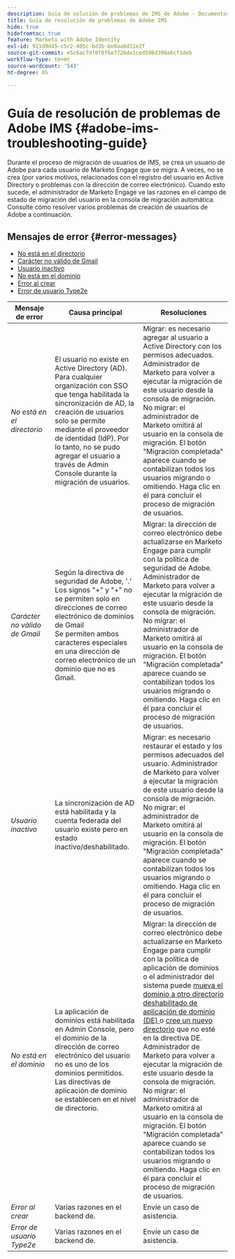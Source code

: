 ```yaml
---
description: Guía de solución de problemas de IMS de Adobe - Documentos de Marketo - Documentación del producto
title: Guía de resolución de problemas de Adobe IMS
hide: true
hidefromtoc: true
feature: Marketo with Adobe Identity
exl-id: 921d9d45-c5c2-405c-bd3b-be8aa6d11e2f
source-git-commit: e5c6ac7df0f8f6e7726de1ced598d390a6cf1deb
workflow-type: tm+mt
source-wordcount: '543'
ht-degree: 0%

---
```


# Guía de resolución de problemas de Adobe IMS {#adobe-ims-troubleshooting-guide}

Durante el proceso de migración de usuarios de IMS, se crea un usuario de Adobe para cada usuario de Marketo Engage que se migra. A veces, no se crea (por varios motivos, relacionados con el registro del usuario en Active Directory o problemas con la dirección de correo electrónico). Cuando esto sucede, el administrador de Marketo Engage ve las razones en el campo de estado de migración del usuario en la consola de migración automática. Consulte cómo resolver varios problemas de creación de usuarios de Adobe a continuación.

## Mensajes de error {#error-messages}

* <a href="#not-in-directory">No está en el directorio</a>
* <a href="#gmail-invalid-character">Carácter no válido de Gmail</a>
* <a href="#inactive-user">Usuario inactivo</a>
* <a href="#not-in-domain">No está en el dominio</a>
* <a href="#create-failure">Error al crear</a>
* <a href="#type2e-user-failure">Error de usuario Type2e</a>

<table>
<thead>
  <tr>
    <th style="width:20%">Mensaje de error</th>
    <th style="width:40%">Causa principal</th>
    <th style="width:40%">Resoluciones</th>
  </tr>
  </thead>
<tbody>
  <tr>
    <td><i><a id="not-in-directory">No está en el directorio</a></i></td>
    <td>El usuario no existe en Active Directory (AD). Para cualquier organización con SSO que tenga habilitada la sincronización de AD, la creación de usuarios solo se permite mediante el proveedor de identidad (IdP). Por lo tanto, no se pudo agregar el usuario a través de Admin Console durante la migración de usuarios.</td>
    <td>Migrar: es necesario agregar al usuario a Active Directory con los permisos adecuados. Administrador de Marketo para volver a ejecutar la migración de este usuario desde la consola de migración. 
    <br>No migrar: el administrador de Marketo omitirá al usuario en la consola de migración. El botón "Migración completada" aparece cuando se contabilizan todos los usuarios migrando o omitiendo. Haga clic en él para concluir el proceso de migración de usuarios.</td>
  </tr>
  <tr>
    <td><i><a id="gmail-invalid-character">Carácter no válido de Gmail</a></i></td>
    <td>Según la directiva de seguridad de Adobe, '.' Los signos "+" y "+" no se permiten solo en direcciones de correo electrónico de dominios de Gmail  
    <br>Se permiten ambos caracteres especiales en una dirección de correo electrónico de un dominio que no es Gmail. </td>
    <td>Migrar: la dirección de correo electrónico debe actualizarse en Marketo Engage para cumplir con la política de seguridad de Adobe. Administrador de Marketo para volver a ejecutar la migración de este usuario desde la consola de migración.<br>No migrar: el administrador de Marketo omitirá al usuario en la consola de migración. El botón "Migración completada" aparece cuando se contabilizan todos los usuarios migrando o omitiendo. Haga clic en él para concluir el proceso de migración de usuarios.</td>
  </tr>
  <tr>
    <td><i><a id="inactive-user">Usuario inactivo</a></i></td>
    <td>La sincronización de AD está habilitada y la cuenta federada del usuario existe pero en estado inactivo/deshabilitado.</td>
    <td>Migrar: es necesario restaurar el estado y los permisos adecuados del usuario. Administrador de Marketo para volver a ejecutar la migración de este usuario desde la consola de migración.
    <br>No migrar: el administrador de Marketo omitirá al usuario en la consola de migración. El botón "Migración completada" aparece cuando se contabilizan todos los usuarios migrando o omitiendo. Haga clic en él para concluir el proceso de migración de usuarios.</td>
  </tr>
  <tr>
    <td><i><a id="not-in-domain">No está en el dominio</a></i></td>
    <td>La aplicación de dominios está habilitada en Admin Console, pero el dominio de la dirección de correo electrónico del usuario no es uno de los dominios permitidos. 
    <br>Las directivas de aplicación de dominio se establecen en el nivel de directorio.</td>
    <td>Migrar: la dirección de correo electrónico debe actualizarse en Marketo Engage para cumplir con la política de aplicación de dominios o el administrador del sistema puede <a href="https://helpx.adobe.com/enterprise/using/manage-domains-directories.html#move-domains-across-directories"> 
    mueva el dominio a otro directorio deshabilitado de aplicación de dominio (DE) </a>o <a href="https://helpx.adobe.com/es/enterprise/using/set-up-identity.html">cree un nuevo directorio</a> que no esté en la directiva DE. Administrador de Marketo para volver a ejecutar la migración de este usuario desde la consola de migración. <br>No migrar: el administrador de Marketo omitirá al usuario en la consola de migración. El botón "Migración completada" aparece cuando se contabilizan todos los usuarios migrando o omitiendo. Haga clic en él para concluir el proceso de migración de usuarios.</td>
  </tr>
  <tr>
    <td><i><a id="create-failure">Error al crear</a></i></td>
    <td>Varias razones en el backend de.</td>
    <td>Envíe un caso de asistencia.</td>
  </tr>
  <tr>
    <td><i><a id="type2e-user-failure">Error de usuario Type2e</a></i></td>
    <td>Varias razones en el backend de.</td>
    <td>Envíe un caso de asistencia.</td>
  </tr>
</tbody>
</table>
